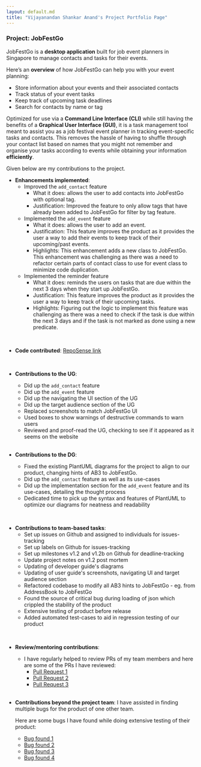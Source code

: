 ```yaml
---
layout: default.md
title: "Vijayanandan Shankar Anand's Project Portfolio Page"
---
```


### Project: JobFestGo

JobFestGo is a **desktop application** built for job event planners in Singapore to manage contacts and tasks for their events.

Here’s an **overview** of how JobFestGo can help you with your event planning:
- Store information about your events and their associated contacts
- Track status of your event tasks
- Keep track of upcoming task deadlines
- Search for contacts by name or tag

Optimized for use via a **Command Line Interface (CLI)** while still having the benefits of a **Graphical User Interface (GUI)**, it is a task management tool meant to assist you as a job festival event planner in tracking event-specific tasks and contacts. This removes the hassle of having to shuffle through your contact list based on names that you might not remember and organise your tasks according to events while obtaining your information **efficiently**.

Given below are my contributions to the project.

* **Enhancements implemented**:
    - Improved the `add_contact` feature
        - What it does: allows the user to add contacts into JobFestGo with optional tag.
        - Justification: Improved the feature to only allow tags that have already been added to JobFestGo for filter by tag feature.
    - Implemented the `add_event` feature
        - What it does: allows the user to add an event.
        - Justification: This feature improves the product as it provides the user a way to add their events to keep track of their upcoming/past events.
        - Highlights: This enhancement adds a new class to JobFestGo. This enhancement was challenging as there was a need to refactor certain parts of contact class to use for event class to minimize code duplication.
    - Implemented the reminder feature
        - What it does: reminds the users on tasks that are due within the next 3 days when they start up JobFestGo.
        - Justification: This feature improves the product as it provides the user a way to keep track of their upcoming tasks.
        - Highlights: Figuring out the logic to implement this feature was challenging as there was a need to check if the task is due within the next 3 days and if the task is not marked as done using a new predicate.
  

<br>

* **Code contributed**: [RepoSense link](https://nus-cs2103-ay2324s1.github.io/tp-dashboard/?search=vijay-shankaranand&breakdown=true)

<br>

* **Contributions to the UG**:
    - Did up the `add_contact` feature
    - Did up the `add_event` feature
    - Did up the navigating the UI section of the UG
    - Did up the target audience section of the UG
    - Replaced screenshots to match JobFestGo UI
    - Used boxes to show warnings of destructive commands to warn users
    - Reviewed and proof-read the UG, checking to see if it appeared as it seems on the website

  <br>

* **Contributions to the DG**:
    - Fixed the existing PlantUML diagrams for the project to align to our product, changing hints of AB3 to JobFestGo.
    - Did up the `add_contact` feature as well as its use-cases
    - Did up the implementation section for the `add_event` feature and its use-cases, detailing the thought process
    - Dedicated time to pick up the syntax and features of PlantUML to optimize our diagrams for neatness and readability

<br>

* **Contributions to team-based tasks**:
    - Set up issues on Github and assigned to individuals for issues-tracking
    - Set up labels on Github for issues-tracking 
    - Set up milestones v1.2 and v1.2b on Github for deadline-tracking
    - Update project notes on v1.2 post mortem
    - Updating of developer guide's diagrams
    - Updating of user guide's screenshots, navigating UI and target audience section
    - Refactored codebase to modify all AB3 hints to JobFestGo - eg. from AddressBook to JobFestGo
    - Found the source of critical bug during loading of json which crippled the stability of the product
    - Extensive testing of product before release
    - Added automated test-cases to aid in regression testing of our product


<br>

* **Review/mentoring contributions**:
    - I have regularly helped to review PRs of my team members and here are some of the PRs I have reviewed:
        - [Pull Request 1](https://github.com/AY2324S1-CS2103T-T09-1/tp/pull/271)
        - [Pull Request 2](https://github.com/AY2324S1-CS2103T-T09-1/tp/pull/140)
        - [Pull Request 3](https://github.com/AY2324S1-CS2103T-T09-1/tp/pull/96)

  <br>

* **Contributions beyond the project team**:
  I have assisted in finding multiple bugs for the product of one other team.
  
  Here are some bugs I have found while doing extensive testing of their product:
    - [Bug found 1](https://github.com/vijay-shankaranand/ped/issues/9)
    - [Bug found 2](https://github.com/vijay-shankaranand/ped/issues/6)
    - [Bug found 3](https://github.com/vijay-shankaranand/ped/issues/5)
    - [Bug found 4](https://github.com/vijay-shankaranand/ped/issues/2)
